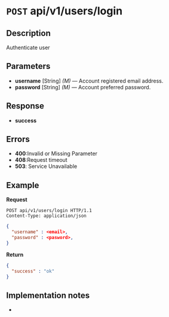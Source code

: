# **<code>POST</code> api/v1/users/login**

## Description
Authenticate user

## Parameters

- **username** [String] _(M)_ — Account registered email address.
- **password** [String] _(M)_ — Account preferred password.

## Response

- **success**

## Errors

- **400**:Invalid or Missing Parameter
- **408**:Request timeout
- **503**: Service Unavailable

## Example

**Request**

```
POST api/v1/users/login HTTP/1.1
Content-Type: application/json
```
``` json
{ 
  "username" : <email>, 
  "password" : <pasword>, 
}
``` 

**Return**

``` json
{
  "success" : "ok"
}
``` 

## Implementation notes

- 
